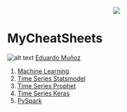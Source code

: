 <p align="center"> 
<img src="https://github.com/emunozlorenzo/MasterDataScience/blob/master/img/image2.png">
</p>

# MyCheatSheets

![alt text](https://github.com/emunozlorenzo/MasterDataScience/blob/master/img/icon2.png "Logo Title Text 1") [Eduardo Muñoz](https://www.linkedin.com/in/eduardo-mu%C3%B1oz-lorenzo-14144a144/)

1. [Machine Learning](https://github.com/emunozlorenzo/MyCheatSheets/blob/master/MachineLearning.md)
2. [Time Series Statsmodel](https://github.com/emunozlorenzo/MyCheatSheets/blob/master/TimeSeries.md)
3. [Time Series Prophet](https://github.com/emunozlorenzo/MyCheatSheets/blob/master/TimeSeries_Prophet.md)
4. [Time Series Keras](https://github.com/emunozlorenzo/MyCheatSheets/blob/master/TimeSeries_Keras.md)
5. [PySpark](https://github.com/emunozlorenzo/MyCheatSheets/blob/master/PySpark.ipynb)
